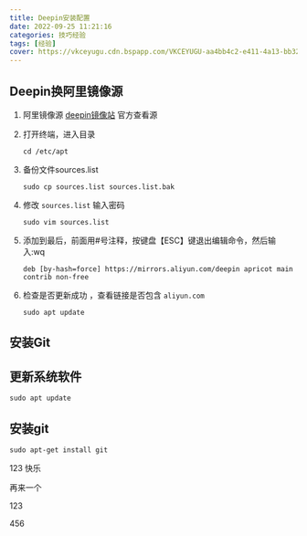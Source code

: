 ```yaml
---
title: Deepin安装配置
date: 2022-09-25 11:21:16
categories: 技巧经验
tags: [经验]
cover: https://vkceyugu.cdn.bspapp.com/VKCEYUGU-aa4bb4c2-e411-4a13-bb32-deb6e6bc91d3/c7dde060-498c-4331-9b34-8869a5412ca6.jpg
---
```

## Deepin换阿里镜像源

1. 阿里镜像源 [deepin镜像站](https://developer.aliyun.com/mirror/deepin?spm=a2c6h.13651102.0.0.3e221b11ybp16P) 官方查看源
2. 打开终端，进入目录

   ```
   cd /etc/apt
   ```
3. 备份文件sources.list

   ```
   sudo cp sources.list sources.list.bak
   ```
4. 修改 `sources.list` 输入密码

   ```
   sudo vim sources.list
   ```
5. 添加到最后，前面用#号注释，按键盘【ESC】键退出编辑命令，然后输入:wq

   ```
   deb [by-hash=force] https://mirrors.aliyun.com/deepin apricot main contrib non-free
   ```
6. 检查是否更新成功 ，查看链接是否包含 `aliyun.com`

   ```
   sudo apt update
   ```

## 安装Git

## 更新系统软件

```
sudo apt update
```

## 安装git

```
sudo apt-get install git
```

123 快乐

再来一个

123

456
